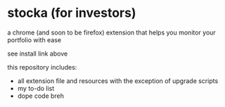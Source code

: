 # stocka (for investors)
a chrome (and soon to be firefox) extension that helps you monitor your portfolio with ease

see install link above

this repository includes:
- all extension file and resources with the exception of upgrade scripts
- my to-do list
- dope code breh
